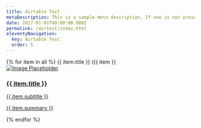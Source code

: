 ```yaml
---
title: Airtable Test
metaDescription: This is a sample meta description. If one is not present in your page/post's front matter, the default metadata.desciption will be used instead.
date: 2017-01-01T00:00:00.000Z
permalink: /airtest/index.html
eleventyNavigation:
  key: Airtable Test
  order: 5
---
```


<section class="home-featured">
  {% for item in all %}
  {{ item.title }}
  ({{ item }}
  <article class="home-feature-list">
    <a href="" class="layout-tile">
      <div class="thumbnail">
        <img src="" alt="Image Placeholder">
      </div>
      <div class="post-preview">
        <div class="preview-content">
          <h3 class="layout-space">
            {{ item.title }}
          </h3>
          <p class="layout-space subtitle">{{ item.subtitle }}</p>
          <p class="preview-summary layout-space-large">{{ item.summary }}</p>
        </div>
      </div>
    </a>
  </article>
  {% endfor %}
</section>

